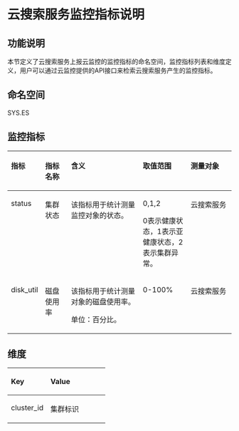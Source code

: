 # 云搜索服务监控指标说明<a name="ZH-CN_TOPIC_0102608582"></a>

## 功能说明<a name="section59820001153251"></a>

本节定义了云搜索服务上报云监控的监控指标的命名空间，监控指标列表和维度定义，用户可以通过云监控提供的API接口来检索云搜索服务产生的监控指标。

## 命名空间<a name="section172651386227"></a>

SYS.ES

## 监控指标<a name="section18266133811225"></a>

<a name="table102675383222"></a>
<table><thead align="left"><tr id="row726893842214"><th class="cellrowborder" valign="top" width="10.101010101010102%" id="mcps1.1.6.1.1"><p id="p20269183892219"><a name="p20269183892219"></a><a name="p20269183892219"></a>指标</p>
</th>
<th class="cellrowborder" valign="top" width="12.121212121212121%" id="mcps1.1.6.1.2"><p id="p16270153816220"><a name="p16270153816220"></a><a name="p16270153816220"></a>指标名称</p>
</th>
<th class="cellrowborder" valign="top" width="34.343434343434346%" id="mcps1.1.6.1.3"><p id="p527115383221"><a name="p527115383221"></a><a name="p527115383221"></a>含义</p>
</th>
<th class="cellrowborder" valign="top" width="22.222222222222225%" id="mcps1.1.6.1.4"><p id="p202711238192210"><a name="p202711238192210"></a><a name="p202711238192210"></a>取值范围</p>
</th>
<th class="cellrowborder" valign="top" width="21.21212121212121%" id="mcps1.1.6.1.5"><p id="p52723385226"><a name="p52723385226"></a><a name="p52723385226"></a>测量对象</p>
</th>
</tr>
</thead>
<tbody><tr id="row472618584223"><td class="cellrowborder" valign="top" width="10.101010101010102%" headers="mcps1.1.6.1.1 "><p id="p9726175820227"><a name="p9726175820227"></a><a name="p9726175820227"></a>status</p>
</td>
<td class="cellrowborder" valign="top" width="12.121212121212121%" headers="mcps1.1.6.1.2 "><p id="p530281982319"><a name="p530281982319"></a><a name="p530281982319"></a>集群状态</p>
</td>
<td class="cellrowborder" valign="top" width="34.343434343434346%" headers="mcps1.1.6.1.3 "><p id="p87261958132220"><a name="p87261958132220"></a><a name="p87261958132220"></a>该指标用于统计测量监控对象的状态。</p>
</td>
<td class="cellrowborder" valign="top" width="22.222222222222225%" headers="mcps1.1.6.1.4 "><p id="p1431964322314"><a name="p1431964322314"></a><a name="p1431964322314"></a>0,1,2</p>
<p id="p1812933419343"><a name="p1812933419343"></a><a name="p1812933419343"></a>0表示健康状态，1表示亚健康状态，2表示集群异常。</p>
</td>
<td class="cellrowborder" valign="top" width="21.21212121212121%" headers="mcps1.1.6.1.5 "><p id="p1932044312237"><a name="p1932044312237"></a><a name="p1932044312237"></a>云搜索服务</p>
</td>
</tr>
<tr id="row2272193812219"><td class="cellrowborder" valign="top" width="10.101010101010102%" headers="mcps1.1.6.1.1 "><p id="p207641617184420"><a name="p207641617184420"></a><a name="p207641617184420"></a>disk_util</p>
</td>
<td class="cellrowborder" valign="top" width="12.121212121212121%" headers="mcps1.1.6.1.2 "><p id="p776471711444"><a name="p776471711444"></a><a name="p776471711444"></a>磁盘使用率</p>
</td>
<td class="cellrowborder" valign="top" width="34.343434343434346%" headers="mcps1.1.6.1.3 "><p id="p9255915115817"><a name="p9255915115817"></a><a name="p9255915115817"></a>该指标用于统计测量对象的磁盘使用率。</p>
<p id="p17648171448"><a name="p17648171448"></a><a name="p17648171448"></a>单位：百分比。</p>
</td>
<td class="cellrowborder" valign="top" width="22.222222222222225%" headers="mcps1.1.6.1.4 "><p id="p1676461734411"><a name="p1676461734411"></a><a name="p1676461734411"></a>0-100%</p>
</td>
<td class="cellrowborder" valign="top" width="21.21212121212121%" headers="mcps1.1.6.1.5 "><p id="p1576471784413"><a name="p1576471784413"></a><a name="p1576471784413"></a>云搜索服务</p>
</td>
</tr>
</tbody>
</table>

## 维度<a name="section102905383226"></a>

<a name="table13291038182217"></a>
<table><thead align="left"><tr id="row13292153862219"><th class="cellrowborder" valign="top" width="40.400000000000006%" id="mcps1.1.3.1.1"><p id="p17292638192211"><a name="p17292638192211"></a><a name="p17292638192211"></a>Key</p>
</th>
<th class="cellrowborder" valign="top" width="59.599999999999994%" id="mcps1.1.3.1.2"><p id="p92938385226"><a name="p92938385226"></a><a name="p92938385226"></a>Value</p>
</th>
</tr>
</thead>
<tbody><tr id="row1429373812228"><td class="cellrowborder" valign="top" width="40.400000000000006%" headers="mcps1.1.3.1.1 "><p id="p178643281443"><a name="p178643281443"></a><a name="p178643281443"></a>cluster_id</p>
</td>
<td class="cellrowborder" valign="top" width="59.599999999999994%" headers="mcps1.1.3.1.2 "><p id="p986422814446"><a name="p986422814446"></a><a name="p986422814446"></a>集群标识</p>
</td>
</tr>
</tbody>
</table>

